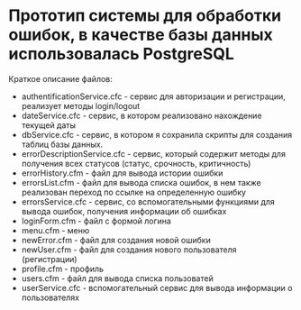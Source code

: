# Прототип системы для обработки ошибок, в качестве базы данных использовалась PostgreSQL

Краткое описание файлов:
* authentificationService.cfc - сервис для авторизации и регистрации, реализует методы login/logout
* dateService.cfc - сервис, в котором реализовано нахождение текущей даты
* dbService.cfc - сервис, в котором я сохранила скрипты для создания таблиц базы данных.
* errorDescriptionService.cfc - сервис, который содержит методы для получения всех статусов (статус, срочность, критичность)
* errorHistory.cfm - файл для вывода истории ошибки
* errorsList.cfm - файл для вывода списка ошибок, в нем также реализован переход по ссылке на определенную ошибку
* errorsService.cfc - сервис, со вспомогательными функциями для вывода ошибок, получения информации об ошибках
* loginForm.cfm - файл с формой логина
* menu.cfm - меню
* newError.cfm - файл для создания новой ошибки
* newUser.cfm - файл для создания нового пользователя (регистрации)
* profile.cfm - профиль
* users.cfm - файл для вывода списка пользоватей
* userService.cfc - вспомогательный сервис для вывода информации о пользователях
